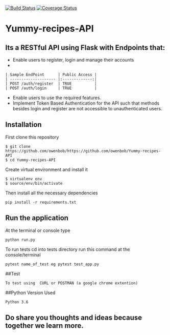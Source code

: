 
[![Build Status](https://travis-ci.org/owenbob/Yummy-recipes-API.svg?branch=master)](https://travis-ci.org/owenbob/Yummy-recipes-API)
[![Coverage Status](https://coveralls.io/repos/github/owenbob/Yummy-recipes-API/badge.svg)](https://coveralls.io/github/owenbob/Yummy-recipes-API)


# Yummy-recipes-API

##  Its a RESTful API using Flask with Endpoints that:
   * Enable users to register, login and manage their accounts
   * 
    
    | Sample EndPoint      | Public Access |
    | -------------------- |:-------------:| 
    | POST /auth/register  | TRUE          | 
    | POST /auth/login     | TRUE          |  
    

   * Enable users to use the required features.
   * Implement Token Based Authentication for the API such that methods besides login and register are not accessible to unauthenticated users.


## Installation
First clone this repository
```
$ git clone https://github.com/owenbob/https://github.com/owenbob/Yummy-recipes-API
$ cd Yummy-recipes-API
```
Create virtual environment and install it
```
$ virtualenv env
$ source/env/bin/activate
```
Then install all the necessary dependencies
```
pip install -r requirements.txt
```

## Run the application
At the terminal or console type
```
python run.py
```
To run tests  cd into tests directory run this command at the console/terminal
```
pytest name_of_test eg pytest test_app.py

```


##Test
```
To test using  CURL or POSTMAN (a google chrome extention)
```
##Python Version Used
```
Python 3.6
```
## Do share you thoughts and ideas  because together we learn more.  


